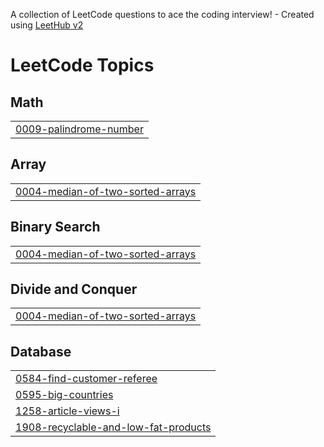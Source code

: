 A collection of LeetCode questions to ace the coding interview! - Created using [LeetHub v2](https://github.com/arunbhardwaj/LeetHub-2.0)
<!---LeetCode Topics Start-->
# LeetCode Topics
## Math
|  |
| ------- |
| [0009-palindrome-number](https://github.com/Sahdev10/Leetcode/tree/master/0009-palindrome-number) |
## Array
|  |
| ------- |
| [0004-median-of-two-sorted-arrays](https://github.com/Sahdev10/Leetcode/tree/master/0004-median-of-two-sorted-arrays) |
## Binary Search
|  |
| ------- |
| [0004-median-of-two-sorted-arrays](https://github.com/Sahdev10/Leetcode/tree/master/0004-median-of-two-sorted-arrays) |
## Divide and Conquer
|  |
| ------- |
| [0004-median-of-two-sorted-arrays](https://github.com/Sahdev10/Leetcode/tree/master/0004-median-of-two-sorted-arrays) |
## Database
|  |
| ------- |
| [0584-find-customer-referee](https://github.com/Sahdev10/Leetcode/tree/master/0584-find-customer-referee) |
| [0595-big-countries](https://github.com/Sahdev10/Leetcode/tree/master/0595-big-countries) |
| [1258-article-views-i](https://github.com/Sahdev10/Leetcode/tree/master/1258-article-views-i) |
| [1908-recyclable-and-low-fat-products](https://github.com/Sahdev10/Leetcode/tree/master/1908-recyclable-and-low-fat-products) |
<!---LeetCode Topics End-->